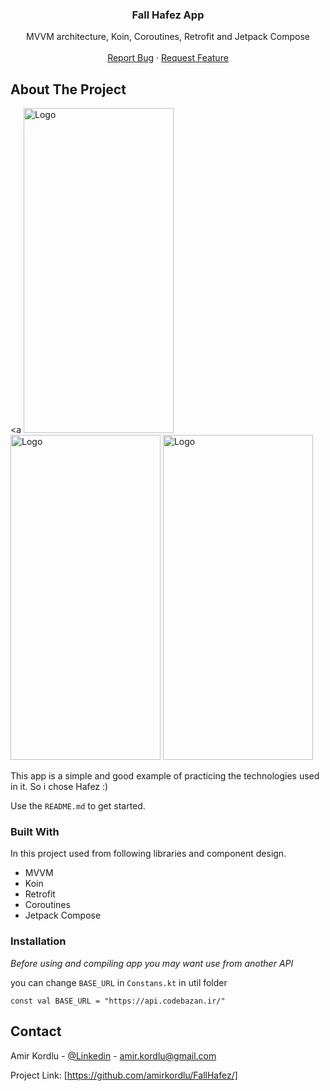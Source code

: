
  <h3 align="center">Fall Hafez App</h3>

  <p align="center">
    MVVM architecture, Koin, Coroutines, Retrofit and Jetpack Compose
    <br />
    <br />
    <a href="https://github.com/amirkordlu/FallHafez/issues">Report Bug</a>
    ·
    <a href="https://github.com/amirkordlu/FallHafez/pulls">Request Feature</a>
  </p>
</div>



<!-- ABOUT THE PROJECT -->
## About The Project
<a 
<img src="https://user-images.githubusercontent.com/21158178/220622290-85e3c82f-2a43-4e32-9feb-286be42721cf.jpg" alt="Logo" width="240" height="520">
<img src="https://user-images.githubusercontent.com/21158178/220622415-bcfef692-2562-4d2a-b188-1c93cd553870.jpg" alt="Logo" width="240" height="520">
<img src="https://user-images.githubusercontent.com/21158178/220622581-f5f78606-1fd5-4eaf-b850-a3675644a591.jpg" alt="Logo" width="240" height="520">
</a>



This app is a simple and good example of practicing the technologies used in it. So i chose Hafez :)

Use the `README.md` to get started.




### Built With

In this project used from following libraries and component design.

* MVVM
* Koin
* Retrofit
* Coroutines
* Jetpack Compose




### Installation

_Before using and compiling app you may want use from another API_

you can change `BASE_URL` in `Constans.kt` in util folder 
   ```
   const val BASE_URL = "https://api.codebazan.ir/"
   ```



<!-- CONTACT -->
## Contact

Amir Kordlu - [@Linkedin](https://www.linkedin.com/in/amirmohammad-kordlu/) - amir.kordlu@gmail.com

Project Link: [https://github.com/amirkordlu/FallHafez/]


